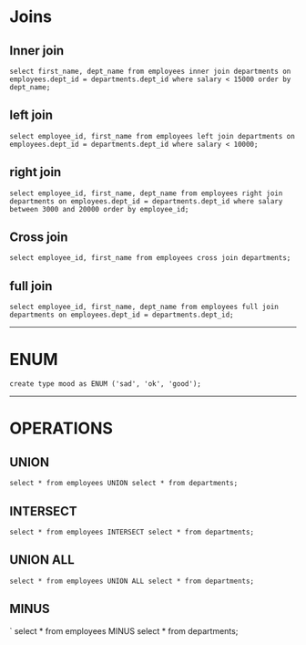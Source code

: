 # Joins
 
 ## Inner join
 
 
 ` select first_name, dept_name from employees inner join departments on employees.dept_id = departments.dept_id where salary < 15000 order by dept_name; `
 
 
 
 ## left join
 
 ` select employee_id, first_name from employees left join departments on employees.dept_id = departments.dept_id where salary < 10000; `
 
 
 
 ## right join
 
 ` select employee_id, first_name, dept_name from employees right join departments on employees.dept_id = departments.dept_id where salary between 3000 and 20000 order by employee_id; `
 

 
 ## Cross join
 
 ` select employee_id, first_name from employees cross join departments; `
 

 
 ## full join
 
 
 ` select employee_id, first_name, dept_name from employees full join departments on employees.dept_id = departments.dept_id; `
 
 ---
 
 # ENUM
 ` create type mood as ENUM ('sad', 'ok', 'good'); `
 
 
---

# OPERATIONS

## UNION

` select * from employees UNION select * from departments; `

## INTERSECT

` select * from employees INTERSECT select * from departments; `

## UNION ALL 

` select * from employees UNION ALL select * from departments; `


## MINUS

` select * from employees MINUS select * from departments;
